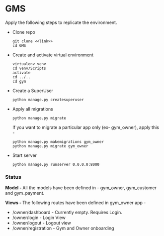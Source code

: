 # GMS

Apply the following steps to replicate the environment.

* Clone repo 

    ```
    git clone <<link>>
    cd GMS
    ```

*  Create and activate virtual environment

    ```
    virtualenv venv
    cd venv/Scripts
    activate
    cd ../..
    cd gym
    ```

*  Create a SuperUser

    ```
    python manage.py createsuperuser
    ```

* Apply all migrations

    ```
    python manage.py migrate
    ```
    If you want to migrate a particular app only (ex- gym_owner), apply this -

    ```
    python manage.py makemigrations gym_owner
    python manage.py migrate gym_owner
    ```

* Start server 
    ```
    python manage.py runserver 0.0.0.0:8000
    ```

### Status

<strong>Model - </strong> All the models have been defined in - gym_owner, gym_customer and gym_payment.

<strong>Views - </strong> The following routes have been defined in gym_owner app -

* /owner/dashboard - Currently empty. Requires Login.
* /owner/login - Login View
* /owner/logout - Logout view
* /owner/registration - Gym and Owner onboarding

